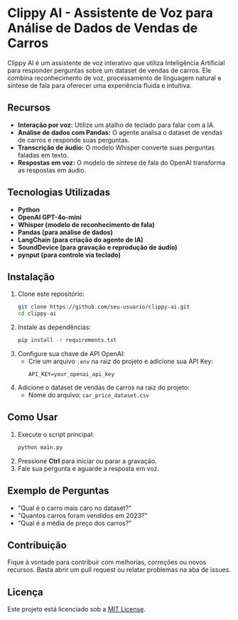 # Clippy AI - Assistente de Voz para Análise de Dados de Vendas de Carros

Clippy AI é um assistente de voz interativo que utiliza Inteligência Artificial para responder perguntas sobre um dataset de vendas de carros. Ele combina reconhecimento de voz, processamento de linguagem natural e síntese de fala para oferecer uma experiência fluida e intuitiva.

## Recursos
- **Interação por voz:** Utilize um atalho de teclado para falar com a IA.
- **Análise de dados com Pandas:** O agente analisa o dataset de vendas de carros e responde suas perguntas.
- **Transcrição de áudio:** O modelo Whisper converte suas perguntas faladas em texto.
- **Respostas em voz:** O modelo de síntese de fala do OpenAI transforma as respostas em áudio.

## Tecnologias Utilizadas
- **Python**
- **OpenAI GPT-4o-mini**
- **Whisper (modelo de reconhecimento de fala)**
- **Pandas (para análise de dados)**
- **LangChain (para criação do agente de IA)**
- **SoundDevice (para gravação e reprodução de áudio)**
- **pynput (para controle via teclado)**

## Instalação
1. Clone este repositório:
   ```bash
   git clone https://github.com/seu-usuario/clippy-ai.git
   cd clippy-ai
   ```
2. Instale as dependências:
   ```bash
   pip install -r requirements.txt
   ```
3. Configure sua chave de API OpenAI:
   - Crie um arquivo `.env` na raiz do projeto e adicione sua API Key:
     ```
     API_KEY=your_openai_api_key
     ```
4. Adicione o dataset de vendas de carros na raiz do projeto:
   - Nome do arquivo: `car_price_dataset.csv`

## Como Usar
1. Execute o script principal:
   ```bash
   python main.py
   ```
2. Pressione **Ctrl** para iniciar ou parar a gravação.
3. Fale sua pergunta e aguarde a resposta em voz.

## Exemplo de Perguntas
- "Qual é o carro mais caro no dataset?"
- "Quantos carros foram vendidos em 2023?"
- "Qual é a média de preço dos carros?"

## Contribuição
Fique à vontade para contribuir com melhorias, correções ou novos recursos. Basta abrir um pull request ou relatar problemas na aba de issues.

## Licença
Este projeto está licenciado sob a [MIT License](LICENSE).

